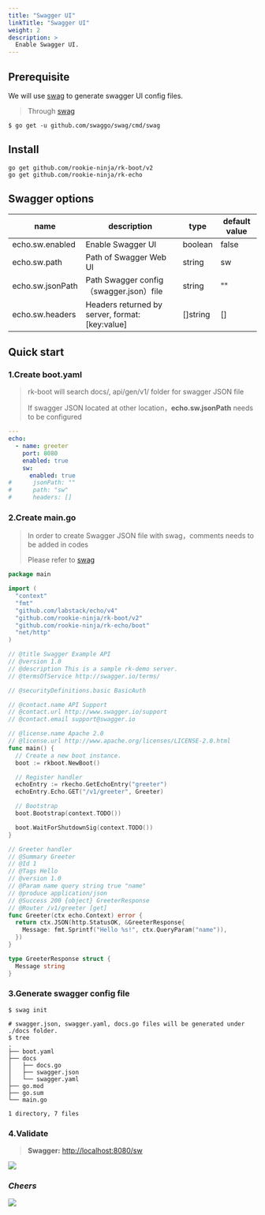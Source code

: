 ```yaml
---
title: "Swagger UI"
linkTitle: "Swagger UI"
weight: 2
description: >
  Enable Swagger UI.
---
```


## Prerequisite
We will use [swag](https://github.com/swaggo/swag) to generate swagger UI config files.

> Through [swag](https://github.com/swaggo/swag)
```shell script
$ go get -u github.com/swaggo/swag/cmd/swag
```

## Install
```shell script
go get github.com/rookie-ninja/rk-boot/v2
go get github.com/rookie-ninja/rk-echo
```

## Swagger options
| name             | description                                     | type     | default value |
|------------------|-------------------------------------------------|----------|---------------|
| echo.sw.enabled  | Enable Swagger UI                               | boolean  | false         |
| echo.sw.path     | Path of Swagger Web UI                          | string   | sw            |
| echo.sw.jsonPath | Path Swagger config（swagger.json）file           | string   | ""            |
| echo.sw.headers  | Headers returned by server, format: [key:value] | []string | []            |

## Quick start
### 1.Create boot.yaml
> rk-boot will search docs/, api/gen/v1/ folder for swagger JSON file
>
> If swagger JSON located at other location，**echo.sw.jsonPath** needs to be configured

```yaml
---
echo:
  - name: greeter
    port: 8080
    enabled: true
    sw:
      enabled: true
#      jsonPath: ""
#      path: "sw"
#      headers: []
```

### 2.Create main.go
> In order to create Swagger JSON file with swag，comments needs to be added in codes
>
> Please refer to [swag](https://github.com/swaggo/swag)

```go
package main

import (
  "context"
  "fmt"
  "github.com/labstack/echo/v4"
  "github.com/rookie-ninja/rk-boot/v2"
  "github.com/rookie-ninja/rk-echo/boot"
  "net/http"
)

// @title Swagger Example API
// @version 1.0
// @description This is a sample rk-demo server.
// @termsOfService http://swagger.io/terms/

// @securityDefinitions.basic BasicAuth

// @contact.name API Support
// @contact.url http://www.swagger.io/support
// @contact.email support@swagger.io

// @license.name Apache 2.0
// @license.url http://www.apache.org/licenses/LICENSE-2.0.html
func main() {
  // Create a new boot instance.
  boot := rkboot.NewBoot()

  // Register handler
  echoEntry := rkecho.GetEchoEntry("greeter")
  echoEntry.Echo.GET("/v1/greeter", Greeter)

  // Bootstrap
  boot.Bootstrap(context.TODO())

  boot.WaitForShutdownSig(context.TODO())
}

// Greeter handler
// @Summary Greeter
// @Id 1
// @Tags Hello
// @version 1.0
// @Param name query string true "name"
// @produce application/json
// @Success 200 {object} GreeterResponse
// @Router /v1/greeter [get]
func Greeter(ctx echo.Context) error {
  return ctx.JSON(http.StatusOK, &GreeterResponse{
    Message: fmt.Sprintf("Hello %s!", ctx.QueryParam("name")),
  })
}

type GreeterResponse struct {
  Message string
}
```

### 3.Generate swagger config file
```shell script
$ swag init

# swagger.json, swagger.yaml, docs.go files will be generated under ./docs folder.
$ tree
.
├── boot.yaml
├── docs
│   ├── docs.go
│   ├── swagger.json
│   └── swagger.yaml
├── go.mod
├── go.sum
└── main.go

1 directory, 7 files
```

### 4.Validate
> **Swagger:** [http://localhost:8080/sw](http://localhost:8080/sw)

![](/rk-boot/example/sw.png)

### _**Cheers**_
![](/rk-boot/user-guide/cheers.png)